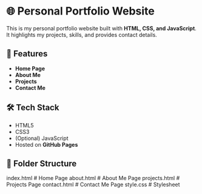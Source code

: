 # 🌐 Personal Portfolio Website

This is my personal portfolio website built with **HTML, CSS, and JavaScript**.  
It highlights my projects, skills, and provides contact details.

## 🚀 Features
- **Home Page** 
- **About Me** 
- **Projects** 
- **Contact Me** 

## 🛠️ Tech Stack
- HTML5  
- CSS3  
- (Optional) JavaScript  
- Hosted on **GitHub Pages**

## 📂 Folder Structure
index.html # Home Page
about.html # About Me Page
projects.html # Projects Page
contact.html # Contact Me Page
style.css # Stylesheet

